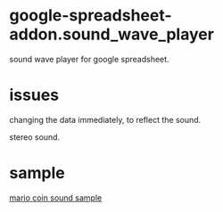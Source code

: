 # google-spreadsheet-addon.sound_wave_player
sound wave player for google spreadsheet.

# issues
changing the data immediately, to reflect the sound.

stereo sound.

# sample
[mario coin sound sample](https://docs.google.com/spreadsheets/d/1HDhnWcvu9TtGVaaxLb__tGRQIhmNEDDww9IvICYISr8/edit#gid=2056848494 "Sound Wave Player - sample spreadsheet")
